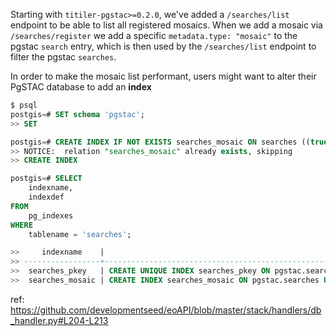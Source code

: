

Starting with `titiler-pgstac>=0.2.0`, we've added a `/searches/list` endpoint to be able to list all registered mosaics. When we add a mosaic via `/searches/register` we add a specific `metadata.type: "mosaic"` to the pgstac `search` entry, which is then used by the `/searches/list` endpoint to filter the pgstac `searches`.

In order to make the mosaic list performant, users might want to alter their PgSTAC database to add an **index**

```sql
$ psql
postgis=# SET schema 'pgstac';
>> SET

postgis=# CREATE INDEX IF NOT EXISTS searches_mosaic ON searches ((true)) WHERE metadata->>'type'='mosaic';
>> NOTICE:  relation "searches_mosaic" already exists, skipping
>> CREATE INDEX

postgis=# SELECT
    indexname,
    indexdef
FROM
    pg_indexes
WHERE
    tablename = 'searches';

>>     indexname    |                                                         indexdef
>> -----------------+---------------------------------------------------------------------------------------------------------------------------
>>  searches_pkey   | CREATE UNIQUE INDEX searches_pkey ON pgstac.searches USING btree (hash)
>>  searches_mosaic | CREATE INDEX searches_mosaic ON pgstac.searches USING btree ((true)) WHERE ((metadata ->> 'type'::text) = 'mosaic'::text)
```

ref: https://github.com/developmentseed/eoAPI/blob/master/stack/handlers/db_handler.py#L204-L213

